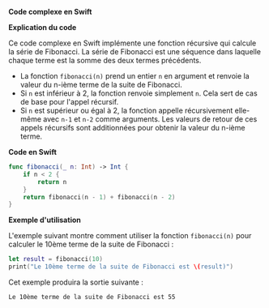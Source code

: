 **Code complexe en Swift**

**Explication du code**

Ce code complexe en Swift implémente une fonction récursive qui calcule la série de Fibonacci. La série de Fibonacci est une séquence dans laquelle chaque terme est la somme des deux termes précédents.

* La fonction `fibonacci(n)` prend un entier `n` en argument et renvoie la valeur du n-ième terme de la suite de Fibonacci.
* Si `n` est inférieur à 2, la fonction renvoie simplement `n`. Cela sert de cas de base pour l'appel récursif.
* Si `n` est supérieur ou égal à 2, la fonction appelle récursivement elle-même avec `n-1` et `n-2` comme arguments. Les valeurs de retour de ces appels récursifs sont additionnées pour obtenir la valeur du n-ième terme.

**Code en Swift**

```swift
func fibonacci(_ n: Int) -> Int {
    if n < 2 {
        return n
    }
    return fibonacci(n - 1) + fibonacci(n - 2)
}
```

**Exemple d'utilisation**

L'exemple suivant montre comment utiliser la fonction `fibonacci(n)` pour calculer le 10ème terme de la suite de Fibonacci :

```swift
let result = fibonacci(10)
print("Le 10ème terme de la suite de Fibonacci est \(result)")
```

Cet exemple produira la sortie suivante :

```
Le 10ème terme de la suite de Fibonacci est 55
```